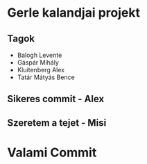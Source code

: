 # Gerle kalandjai projekt

## Tagok

- Balogh Levente
- Gáspár Mihály
- Kluitenberg Alex
- Tatár Mátyás Bence

## Sikeres commit - Alex

## Szeretem a tejet - Misi

# Valami Commit